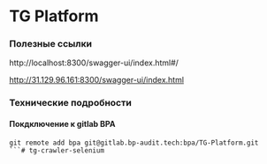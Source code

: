 # TG Platform

### Полезные ссылки

http://localhost:8300/swagger-ui/index.html#/

http://31.129.96.161:8300/swagger-ui/index.html

### Технические подробности

#### Покдключение к gitlab BPA

```shell
git remote add bpa git@gitlab.bp-audit.tech:bpa/TG-Platform.git
```# tg-crawler-selenium
